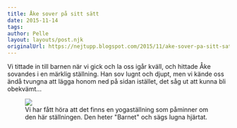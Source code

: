 ```yaml
---
title: Åke sover på sitt sätt
date: 2015-11-14
tags:
author: Pelle
layout: layouts/post.njk 	
originalUrl: https://nejtupp.blogspot.com/2015/11/ake-sover-pa-sitt-satt.html
---
```


Vi tittade in till barnen när vi gick och la oss igår kväll, och hittade Åke sovandes i en märklig ställning. Han sov lugnt och djupt, men vi kände oss ändå tvungna att lägga honom ned på sidan istället, det såg ut att kunna bli obekvämt...

<figure>
	<img src="../../../../img/IMG_2650.JPG">
	<figcaption>Vi har fått höra att det finns en yogaställning som påminner om den här ställningen. Den heter "Barnet" och sägs lugna hjärtat.</figcaption>
</figure>
